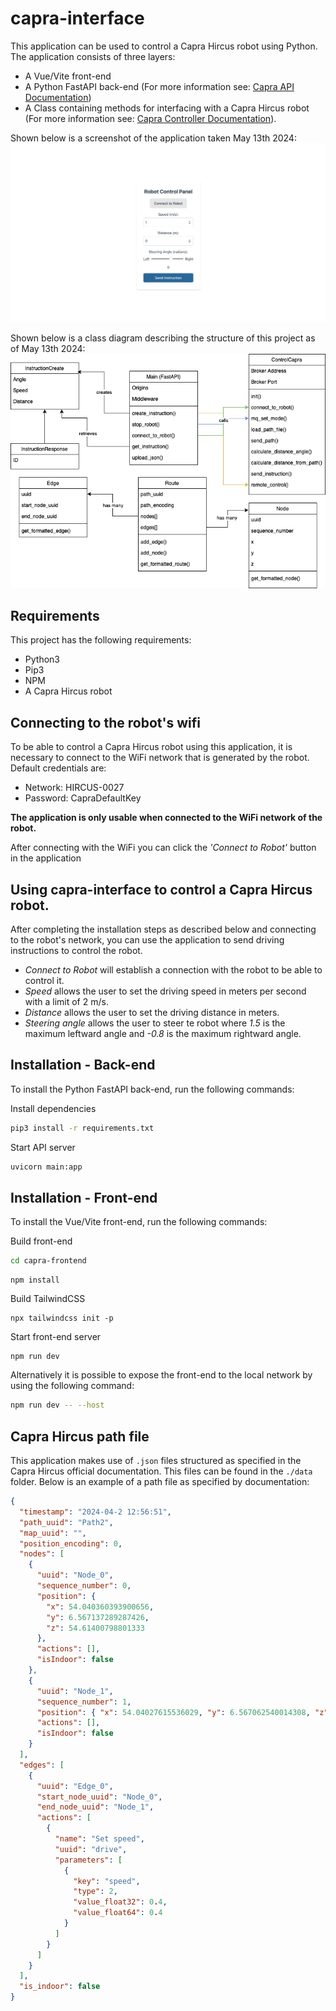 # capra-interface

This application can be used to control a Capra Hircus robot using Python.
The application consists of three layers:

- A Vue/Vite front-end
- A Python FastAPI back-end (For more information see: [Capra API Documentation](docs/API.md))
- A Class containing methods for interfacing with a Capra Hircus robot (For more information see: [Capra Controller Documentation](docs/controller.md)).

Shown below is a screenshot of the application taken May 13th 2024:
![Screenshot of capra-interface front-end](docs/images/capra_interface_scr.jpg)

Shown below is a class diagram describing the structure of this project as of May 13th 2024:
![Class diagram of the structure of this project](docs/images/class_diagram.png)

## Requirements

This project has the following requirements:

- Python3
- Pip3
- NPM
- A Capra Hircus robot

## Connecting to the robot's wifi

To be able to control a Capra Hircus robot using this application, it is necessary to connect to the WiFi network that is generated by the robot.
Default credentials are:

- Network: HIRCUS-0027
- Password: CapraDefaultKey

**The application is only usable when connected to the WiFi network of the robot.**

After connecting with the WiFi you can click the _'Connect to Robot'_ button in the application

## Using capra-interface to control a Capra Hircus robot.

After completing the installation steps as described below and connecting to the robot's network, you can use the application to send driving instructions to control the robot.

- _Connect to Robot_ will establish a connection with the robot to be able to control it.
- _Speed_ allows the user to set the driving speed in meters per second with a limit of 2 m/s.
- _Distance_ allows the user to set the driving distance in meters.
- _Steering angle_ allows the user to steer te robot where _1.5_ is the maximum leftward angle and _-0.8_ is the maximum rightward angle.

## Installation - Back-end

To install the Python FastAPI back-end, run the following commands:

Install dependencies

```bash
pip3 install -r requirements.txt
```

Start API server

```bash
uvicorn main:app
```

## Installation - Front-end

To install the Vue/Vite front-end, run the following commands:

Build front-end

```bash
cd capra-frontend
```

```
npm install
```

Build TailwindCSS

```
npx tailwindcss init -p
```

Start front-end server

```
npm run dev
```

Alternatively it is possible to expose the front-end to the local network by using the following command:

```bash
npm run dev -- --host
```

## Capra Hircus path file

This application makes use of `.json` files structured as specified in the Capra Hircus official documentation. This files can be found in the `./data` folder.
Below is an example of a path file as specified by documentation:

```json
{
  "timestamp": "2024-04-2 12:56:51",
  "path_uuid": "Path2",
  "map_uuid": "",
  "position_encoding": 0,
  "nodes": [
    {
      "uuid": "Node_0",
      "sequence_number": 0,
      "position": {
        "x": 54.040360393900656,
        "y": 6.567137289287426,
        "z": 54.61400798801333
      },
      "actions": [],
      "isIndoor": false
    },
    {
      "uuid": "Node_1",
      "sequence_number": 1,
      "position": { "x": 54.04027615536029, "y": 6.567062540014308, "z": 0.0 },
      "actions": [],
      "isIndoor": false
    }
  ],
  "edges": [
    {
      "uuid": "Edge_0",
      "start_node_uuid": "Node_0",
      "end_node_uuid": "Node_1",
      "actions": [
        {
          "name": "Set speed",
          "uuid": "drive",
          "parameters": [
            {
              "key": "speed",
              "type": 2,
              "value_float32": 0.4,
              "value_float64": 0.4
            }
          ]
        }
      ]
    }
  ],
  "is_indoor": false
}
```
